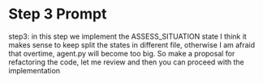 # Step 3 Prompt

step3: in this step we implement the ASSESS_SITUATION state
I think it makes sense to keep split the states in different file, otherwise I am afraid that overtime, agent.py will become too big.
So make a proposal for refactoring the code, let me review and then you can proceed with the implementation